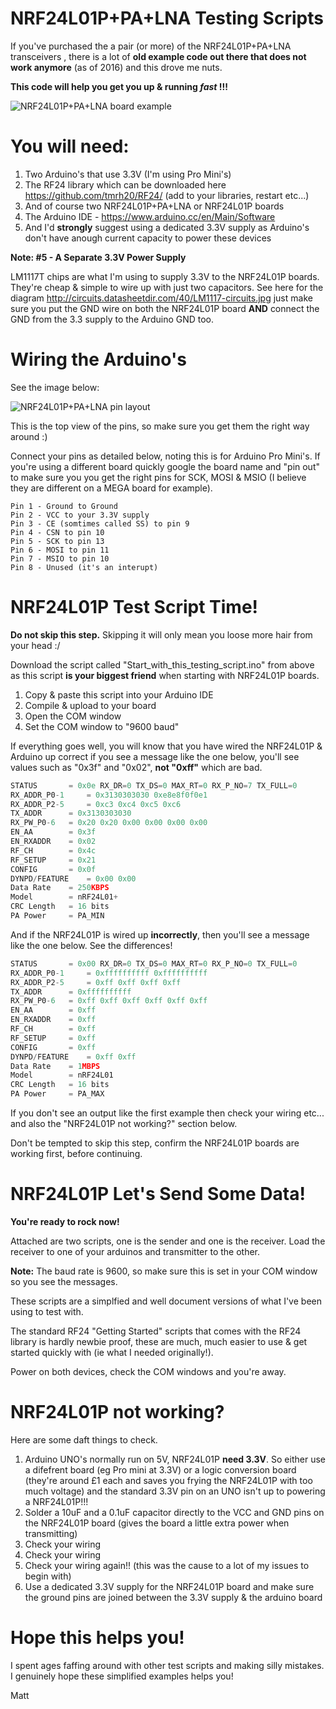 # NRF24L01P+PA+LNA Testing Scripts

If you've purchased the a pair (or more) of the NRF24L01P+PA+LNA transceivers , there is a lot of **old example code out there that does not work anymore** (as of 2016) and this drove me nuts.

**This code will help you get you up & running *fast* !!!**

![NRF24L01P+PA+LNA board example](http://www.elecfreaks.com/wiki/images/1/1d/N24l01_figure20.jpg)

# You will need:

1. Two Arduino's that use 3.3V (I'm using Pro Mini's)
2. The RF24 library which can be downloaded here https://github.com/tmrh20/RF24/ (add to your libraries, restart etc...)
3. And of course two NRF24L01P+PA+LNA or NRF24L01P boards
4. The Arduino IDE - https://www.arduino.cc/en/Main/Software
5. And I'd **strongly** suggest using a dedicated 3.3V supply as Arduino's don't have anough current capacity to power these devices

**Note: #5 - A Separate 3.3V Power Supply**

LM1117T chips are what I'm using to supply 3.3V to the NRF24L01P boards. They're cheap & simple to wire up with just two capacitors. See here for the diagram http://circuits.datasheetdir.com/40/LM1117-circuits.jpg just make sure you put the GND wire on both the NRF24L01P board  **AND** connect the GND from the 3.3 supply to the Arduino GND too.

# Wiring the Arduino's

See the image below:

![NRF24L01P+PA+LNA pin layout](https://arduino-info.wikispaces.com/file/view/24L01Pinout-800.jpg/243330999/24L01Pinout-800.jpg)

This is the top view of the pins, so make sure you get them the right way around :)

Connect your pins as detailed below, noting this is for Arduino Pro Mini's. If you're using a different board quickly google the board name and "pin out" to make sure you you get the right pins for SCK, MOSI & MSIO (I believe they are different on a MEGA board for example).

```
Pin 1 - Ground to Ground
Pin 2 - VCC to your 3.3V supply
Pin 3 - CE (somtimes called SS) to pin 9
Pin 4 - CSN to pin 10
Pin 5 - SCK to pin 13
Pin 6 - MOSI to pin 11
Pin 7 - MSIO to pin 10
Pin 8 - Unused (it's an interupt)
```

# NRF24L01P Test Script Time!

**Do not skip this step.**  Skipping it will only mean you loose more hair from your head :/

Download the script called "Start_with_this_testing_script.ino" from above as this script **is your biggest friend** when starting with NRF24L01P boards.

1. Copy & paste this script into your Arduino IDE
2. Compile & upload to your board
3. Open the COM window
4. Set the COM window to "9600 baud"
 
If everything goes well, you will know that you have wired the NRF24L01P & Arduino up correct if you see a message like the one below, you'll see values such as "0x3f" and "0x02", **not "0xff"** which are bad.

```c
STATUS		 = 0x0e RX_DR=0 TX_DS=0 MAX_RT=0 RX_P_NO=7 TX_FULL=0
RX_ADDR_P0-1	 = 0x3130303030 0xe8e8f0f0e1
RX_ADDR_P2-5	 = 0xc3 0xc4 0xc5 0xc6
TX_ADDR		 = 0x3130303030
RX_PW_P0-6	 = 0x20 0x20 0x00 0x00 0x00 0x00
EN_AA		 = 0x3f
EN_RXADDR	 = 0x02
RF_CH		 = 0x4c
RF_SETUP	 = 0x21
CONFIG		 = 0x0f
DYNPD/FEATURE	 = 0x00 0x00
Data Rate	 = 250KBPS
Model		 = nRF24L01+
CRC Length	 = 16 bits
PA Power	 = PA_MIN
```

And if the NRF24L01P is wired up **incorrectly**, then you'll see a message like the one below. See the differences!

```c
STATUS		 = 0x00 RX_DR=0 TX_DS=0 MAX_RT=0 RX_P_NO=0 TX_FULL=0
RX_ADDR_P0-1	 = 0xffffffffff 0xffffffffff
RX_ADDR_P2-5	 = 0xff 0xff 0xff 0xff
TX_ADDR		 = 0xffffffffff
RX_PW_P0-6	 = 0xff 0xff 0xff 0xff 0xff 0xff
EN_AA		 = 0xff
EN_RXADDR	 = 0xff
RF_CH		 = 0xff
RF_SETUP	 = 0xff
CONFIG		 = 0xff
DYNPD/FEATURE	 = 0xff 0xff
Data Rate	 = 1MBPS
Model		 = nRF24L01
CRC Length	 = 16 bits
PA Power	 = PA_MAX
```

If you don't see an output like the first example then check your wiring etc... and also the "NRF24L01P not working?" section below.

Don't be tempted to skip this step, confirm the NRF24L01P boards are working first, before continuing.

# NRF24L01P Let's Send Some Data!

**You're ready to rock now!**

Attached are two scripts, one is the sender and one is the receiver. Load the receiver to one of your arduinos and transmitter to the other.

**Note:** The baud rate is 9600, so make sure this is set in your COM window so you see the messages.

These scripts are a simplfied and well document versions of what I've been using to test with. 

The standard RF24 "Getting Started" scripts that comes with the RF24 library is hardly newbie proof, these are much, much easier to use & get started quickly with (ie what I needed originally!).

Power on both devices, check the COM windows and you're away.

# NRF24L01P not working?

Here are some daft things to check.

1. Arduino UNO's normally run on 5V, NRF24L01P **need 3.3V**. So either use a difefrent board (eg Pro mini at 3.3V) or a logic conversion board (they're around £1 each and saves you frying the NRF24L01P with too much voltage) and the standard 3.3V pin on an UNO isn't up to powering a NRF24L01P!!!
2. Solder a 10uF and a 0.1uF capacitor directly to the VCC and GND pins on the NRF24L01P board (gives the board a little extra power when transmitting)
3. Check your wiring 
4. Check your wiring
4. Check your wiring again!! (this was the cause to a lot of my issues to begin with)
5. Use a dedicated 3.3V supply for the NRF24L01P board and make sure the ground pins are joined between the 3.3V supply & the arduino board

# Hope this helps you!
I spent ages faffing around with other test scripts and making silly mistakes. I genuinely hope these simplified examples helps you!

Matt
